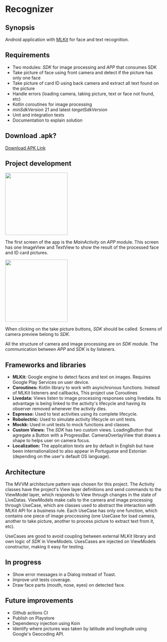# Recognizer

## Synopsis

Android application with [MLKit](https://developers.google.com/ml-kit) for face and text recognition.

## Requirements

- Two modules: _SDK_ for image processing and _APP_ that consumes SDK
- Take picture of face using front camera and detect if the picture has only one face
- Take picture of card ID using back camera and extract all text found on the picture
- Handle errors (loading camera, taking picture, text or face not found, etc)
- Kotlin coroutines for image processing
- _minSdkVersion_ 21 and latest _targetSdkVersion_
- Unit and integration tests
- Documentation to explain solution

## Download .apk?

[Download APK Link](https://github.com/Leo-Neves/Recognizer/releases/latest)

## Project development

<img src="img/TakeCard.gif" width="200">

 The first screen of the app is the _MainActivity_ on _APP_ module. This screen has one ImageView and TextView to show the result of the processed face and ID card pictures.

<img src="img/TakeFace.gif" width="200">

 When clicking on the take picture buttons, _SDK_ should be called. Screens of camera preview belong to _SDK_.

 All the structure of camera and image processing are on _SDK_ module. The communication between _APP_ and _SDK_ is by listeners.

## Frameworks and libraries

- **MLKit:** Google engine to detect faces and text on images. Requires Google Play Services on user device.
- **Coroutines:** Kotlin library to work with asynchronous functions. Instead of MLKit listeners and callbacks, This project use Coroutines
- **Livedata:** Views listen to image processing responses using livedata. Its advantage is being linked to the activity's lifecycle and having its observer removed whenever the activity dies.
- **Espresso:** Used to test activities using its complete lifecycle.
- **Robolectric:** Used to simulate activity lifecycle on unit tests.
- **Mockk:** Used in unit tests to mock functions and classes.
- **Custom Views:** The _SDK_ has two custom views. LoadingButton that agregate a Button with a ProgressBar. CameraOverlayView that draws a shape to helps user on camera focus.
- **Localization:** The application texts are by default in English but have been internationalized to also appear in Portuguese and Estonian (depending on the user's default OS language).

## Architecture
  The MVVM architecture pattern was chosen for this project. The Activity classes have the project's View layer definitions and send commands to the ViewModel layer, which responds to View through changes in the state of LiveDatas. ViewModels make calls to the camera and image processing through UseCase, which are classes used to abstract the interaction with MLKit API for a business rule. Each UseCase has only one function, which contains one piece of image proccessing (one UseCase for load camera, another to take picture, another to process picture to extract text from it, etc).

  UseCases are good to avoid coupling between external MLKit library and own logic of _SDK_ in ViewModels. UsesCases are injected on ViewModels constructor, making it easy for testing.

## In progress
- Show error messages in a Dialog instead of Toast.
- Improve unit tests coverage.
- Draw face parts (mouth, nose, eyes) on detected face.

## Future improvements
- Github actions CI
- Publish on Playstore
- Dependency injection using Koin
- Identify where pictures was taken by latitude and longitude using Google's Geocoding API.